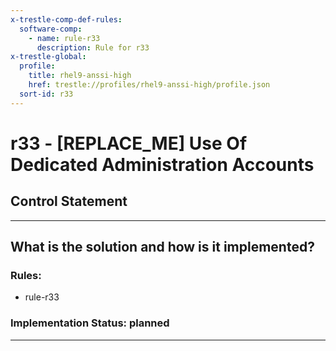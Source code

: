 ```yaml
---
x-trestle-comp-def-rules:
  software-comp:
    - name: rule-r33
      description: Rule for r33
x-trestle-global:
  profile:
    title: rhel9-anssi-high
    href: trestle://profiles/rhel9-anssi-high/profile.json
  sort-id: r33
---
```


# r33 - \[REPLACE_ME\] Use Of Dedicated Administration Accounts

## Control Statement

______________________________________________________________________

## What is the solution and how is it implemented?

<!-- For implementation status enter one of: implemented, partial, planned, alternative, not-applicable -->

<!-- Note that the list of rules under ### Rules: is read-only and changes will not be captured after assembly to JSON -->

<!-- Add control implementation description here for control: r33 -->

### Rules:

  - rule-r33

### Implementation Status: planned

______________________________________________________________________
